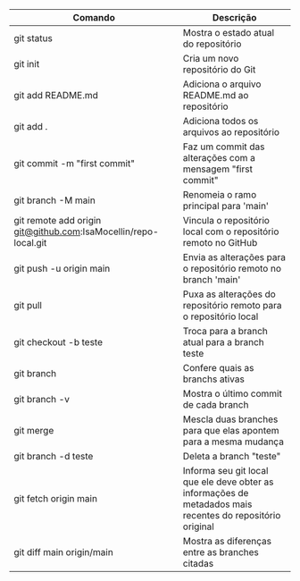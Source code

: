 Comando                           | Descrição
--------------------------------- | ---------------------------------------------------------
git status                        | Mostra o estado atual do repositório
git init                          | Cria um novo repositório do Git
git add README.md                 | Adiciona o arquivo README.md ao repositório
git add .                         | Adiciona todos os arquivos ao repositório
git commit -m "first commit"      | Faz um commit das alterações com a mensagem "first commit"
git branch -M main                | Renomeia o ramo principal para 'main'
git remote add origin git@github.com:IsaMocellin/repo-local.git | Vincula o repositório local com o repositório remoto no GitHub
git push -u origin main           | Envia as alterações para o repositório remoto no branch 'main'
git pull                          | Puxa as alterações do repositório remoto para o repositório local
git checkout -b teste             | Troca para a branch atual para a branch teste
git branch                        | Confere quais as branchs ativas
git branch -v                     | Mostra o último commit de cada branch
git merge                         | Mescla duas branches para que elas apontem para a mesma mudança
git branch -d teste               | Deleta a branch "teste"
git fetch origin main             | Informa seu git local que ele deve obter as informações de metadados mais recentes do repositório original
git diff main origin/main         | Mostra as diferenças entre as branches citadas
